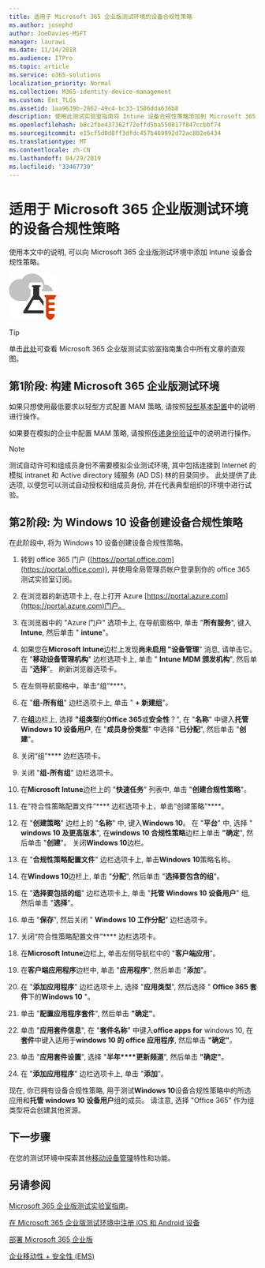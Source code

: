 ```yaml
---
title: 适用于 Microsoft 365 企业版测试环境的设备合规性策略
ms.author: josephd
author: JoeDavies-MSFT
manager: laurawi
ms.date: 11/14/2018
ms.audience: ITPro
ms.topic: article
ms.service: o365-solutions
localization_priority: Normal
ms.collection: M365-identity-device-management
ms.custom: Ent_TLGs
ms.assetid: 1aa9639b-2862-49c4-bc33-1586dda636b8
description: 使用此测试实验室指南将 Intune 设备合规性策略添加到 Microsoft 365 企业版测试环境中。
ms.openlocfilehash: b8c2fbe437362f72effd5ba550817f847ccbbf74
ms.sourcegitcommit: e15cf5d0d8ff3dfdc457b469992d72ac802e6434
ms.translationtype: MT
ms.contentlocale: zh-CN
ms.lasthandoff: 04/29/2019
ms.locfileid: "33467730"
---
```

# <a name="device-compliance-policies-for-your-microsoft-365-enterprise-test-environment"></a>适用于 Microsoft 365 企业版测试环境的设备合规性策略

使用本文中的说明, 可以向 Microsoft 365 企业版测试环境中添加 Intune 设备合规性策略。

![Microsoft 云测试实验室指南](media/m365-enterprise-test-lab-guides/cloud-tlg-icon.png)

> [!TIP]
> 单击[此处](https://aka.ms/m365etlgstack)可查看 Microsoft 365 企业版测试实验室指南集合中所有文章的直观图。

## <a name="phase-1-build-out-your-microsoft-365-enterprise-test-environment"></a>第1阶段: 构建 Microsoft 365 企业版测试环境

如果只想使用最低要求以轻型方式配置 MAM 策略, 请按照[轻型基本配置](lightweight-base-configuration-microsoft-365-enterprise.md)中的说明进行操作。
  
如果要在模拟的企业中配置 MAM 策略, 请按照[传递身份验证](pass-through-auth-m365-ent-test-environment.md)中的说明进行操作。
  
> [!NOTE]
> 测试自动许可和组成员身份不需要模拟企业测试环境, 其中包括连接到 Internet 的模拟 intranet 和 Active directory 域服务 (AD DS) 林的目录同步。 此处提供了此选项, 以便您可以测试自动授权和组成员身份, 并在代表典型组织的环境中进行试验。 
>  

## <a name="phase-2-create-a-device-compliance-policy-for-windows-10-devices"></a>第2阶段: 为 Windows 10 设备创建设备合规性策略

在此阶段中, 将为 Windows 10 设备创建设备合规性策略。
  
1. 转到 office 365 门户 ([https://portal.office.com](https://portal.office.com)), 并使用全局管理员帐户登录到你的 office 365 测试实验室订阅。
    
2. 在浏览器的新选项卡上, 在上打开 Azure [https://portal.azure.com](https://portal.azure.com)门户。

3. 在浏览器中的 "Azure 门户" 选项卡上, 在导航窗格中, 单击 "**所有服务**", 键入**Intune**, 然后单击 " **intune**"。
    
4. 如果您在**Microsoft Intune**边栏上发现**尚未启用 "设备管理**" 消息, 请单击它。 在 "**移动设备管理机构**" 边栏选项卡上, 单击 " **Intune MDM 颁发机构**", 然后单击 "**选择**"。 刷新浏览器选项卡。
    
5. 在左侧导航窗格中，单击“组”****。
    
6. 在 "**组-所有组**" 边栏选项卡上, 单击 " **+ 新建组**"。
    
7. 在**组**边栏上, 选择 **"组类型**的**Office 365**或**安全性**？", 在 "**名称**" 中键入**托管 Windows 10 设备用户**, 在 "**成员身份类型**" 中选择 "**已分配**", 然后单击 "**创建**"。 
    
8. 关闭“组”**** 边栏选项卡。
    
11. 关闭 "**组-所有组**" 边栏选项卡。
    
12. 在**Microsoft Intune**边栏上的 "**快速任务**" 列表中, 单击 "**创建合规性策略**"。
    
13. 在“符合性策略配置文件”**** 边栏选项卡上，单击“创建策略”****。
    
14. 在 "**创建策略**" 边栏上的 "**名称**" 中, 键入**Windows 10**。 在 "**平台**" 中, 选择 " **windows 10 及更高版本**", 在**windows 10 合规性策略**边栏上单击 **"确定**", 然后单击 "**创建**"。 关闭**Windows 10**边栏。
    
15. 在 "**合规性策略配置文件**" 边栏选项卡上, 单击**Windows 10**策略名称。
    
16. 在**Windows 10**边栏上, 单击 "**分配**", 然后单击 "**选择要包含的组**"。
    
17. 在 "**选择要包括的组**" 边栏选项卡上, 单击 "**托管 Windows 10 设备用户**" 组, 然后单击 "**选择**"。
    
18. 单击 "**保存**", 然后关闭 " **Windows 10 工作分配**" 边栏选项卡。
    
19. 关闭“符合性策略配置文件”**** 边栏选项卡。
    
20. 在**Microsoft Intune**边栏上, 单击左侧导航栏中的 "**客户端应用**"。
    
21. 在**客户端应用程序**边栏中, 单击 "**应用程序**", 然后单击 "**添加**"。 

22. 在 "**添加应用程序**" 边栏选项卡上, 选择 "**应用类型**", 然后选择 " **Office 365 套件**下的**Windows 10** "。

23. 单击 "**配置应用程序套件**", 然后单击 **"确定"**。

24. 单击 "**应用套件信息**", 在 "**套件名称**" 中键入**office apps for** windows 10, 在**套件**中键入适用于**windows 10 的 office 应用程序**, 然后单击 **"确定"**。

25. 单击 "**应用套件设置**", 选择 "**半年****更新频道**", 然后单击 **"确定"**。

26. 在 "**添加应用程序**" 边栏选项卡上, 单击 "**添加**"。

现在, 你已拥有设备合规性策略, 用于测试**Windows 10**设备合规性策略中的所选应用和**托管 windows 10 设备用户**组的成员。 请注意, 选择 "Office 365" 作为组类型将会创建其他资源。 
  
## <a name="next-step"></a>下一步骤

在您的测试环境中探索其他[移动设备管理](m365-enterprise-test-lab-guides.md#mobile-device-management)特性和功能。

## <a name="see-also"></a>另请参阅

[Microsoft 365 企业版测试实验室指南](m365-enterprise-test-lab-guides.md)。
  
[在 Microsoft 365 企业版测试环境中注册 iOS 和 Android 设备](enroll-ios-and-android-devices-in-your-microsoft-enterprise-365-dev-test-environ.md)
  
[部署 Microsoft 365 企业版](deploy-microsoft-365-enterprise.md)

[企业移动性 + 安全性 (EMS)](https://www.microsoft.com/cloud-platform/enterprise-mobility-security)
